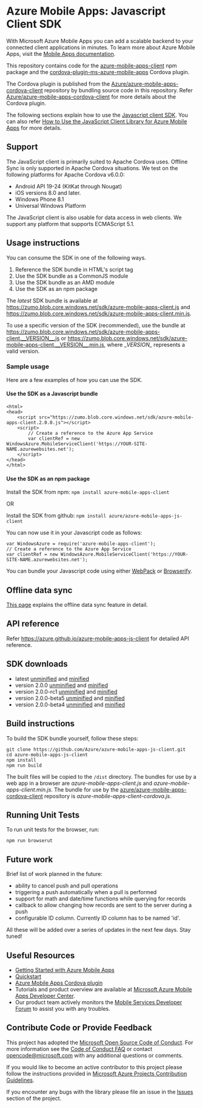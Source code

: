 # Azure Mobile Apps: Javascript Client SDK

With Microsoft Azure Mobile Apps you can add a scalable backend to your connected client applications in minutes. To learn more about Azure Mobile Apps, visit the [Mobile Apps documentation](https://azure.microsoft.com/en-us/documentation/learning-paths/appservice-mobileapps/).

This repository contains code for the [azure-mobile-apps-client](https://www.npmjs.com/package/azure-mobile-apps-client) npm package and the [cordova-plugin-ms-azure-mobile-apps](https://www.npmjs.com/package/cordova-plugin-ms-azure-mobile-apps) Cordova plugin.

The Cordova plugin is published from the [Azure/azure-mobile-apps-cordova-client](https://github.com/Azure/azure-mobile-apps-cordova-client) repository by bundling source code in this repository. Refer [Azure/azure-mobile-apps-cordova-client](https://github.com/Azure/azure-mobile-apps-cordova-client) for more details about the Cordova plugin.

The following sections explain how to use the [Javascript client SDK](https://www.npmjs.com/package/azure-mobile-apps-client). You can also refer [How to Use the JavaScript Client Library for Azure Mobile Apps](https://azure.microsoft.com/en-us/documentation/articles/app-service-mobile-html-how-to-use-client-library/) for more details.

## Support

The JavaScript client is primarily suited to Apache Cordova uses.  Offline Sync is only supported in Apache Cordova situations.
We test on the following platforms for Apache Cordova v6.0.0:

* Android API 19-24 (KitKat through Nougat)
* iOS versions 8.0 and later.
* Windows Phone 8.1
* Universal Windows Platform

The JavaScript client is also usable for data access in web clients.  We support any platform that supports ECMAScript 5.1.

## Usage instructions

 You can consume the SDK in one of the following ways.

 1. Reference the SDK bundle in HTML's script tag
 2. Use the SDK bundle as a CommonJS module
 3. Use the SDK bundle as an AMD module
 4. Use the SDK as an npm package

The _latest_ SDK bundle is available at https://zumo.blob.core.windows.net/sdk/azure-mobile-apps-client.js and https://zumo.blob.core.windows.net/sdk/azure-mobile-apps-client.min.js.

To use a specific version of the SDK (recommended), use the bundle at https://zumo.blob.core.windows.net/sdk/azure-mobile-apps-client.__VERSION__.js or https://zumo.blob.core.windows.net/sdk/azure-mobile-apps-client.__VERSION__.min.js, where \__VERSION\__ represents a valid version.

### Sample usage

Here are a few examples of how you can use the SDK.

#### Use the SDK as a Javascript bundle

```
<html>
<head>
    <script src="https://zumo.blob.core.windows.net/sdk/azure-mobile-apps-client.2.0.0.js"></script>
    <script>
        // Create a reference to the Azure App Service
        var clientRef = new WindowsAzure.MobileServiceClient('https://YOUR-SITE-NAME.azurewebsites.net');
    </script>
</head>
</html>
```

#### Use the SDK as an npm package

Install the SDK from npm: `npm install azure-mobile-apps-client`

OR

Install the SDK from github: `npm install azure/azure-mobile-apps-js-client`

You can now use it in your Javascript code as follows:
```
var WindowsAzure = require('azure-mobile-apps-client');
// Create a reference to the Azure App Service
var clientRef = new WindowsAzure.MobileServiceClient('https://YOUR-SITE-NAME.azurewebsites.net');
```

You can bundle your Javascript code using either [WebPack](https://webpack.github.io/) or [Browserify](http://browserify.org/).

## Offline data sync

[This page](./offline-sync.md) explains the offline data sync feature in detail.

## API reference

Refer https://azure.github.io/azure-mobile-apps-js-client for detailed API reference.

## SDK downloads

- latest [unminified](https://zumo.blob.core.windows.net/sdk/azure-mobile-apps-client.js) and [minified](https://zumo.blob.core.windows.net/sdk/azure-mobile-apps-client.min.js)
- version 2.0.0 [unminified](https://zumo.blob.core.windows.net/sdk/azure-mobile-apps-client.2.0.0.js) and [minified](https://zumo.blob.core.windows.net/sdk/azure-mobile-apps-client.2.0.0.min.js)
- version 2.0.0-rc1 [unminified](https://zumo.blob.core.windows.net/sdk/azure-mobile-apps-client.2.0.0-rc1.js) and [minified](https://zumo.blob.core.windows.net/sdk/azure-mobile-apps-client.2.0.0-rc1.min.js)
- version 2.0.0-beta5 [unminified](https://zumo.blob.core.windows.net/sdk/azure-mobile-apps-client.2.0.0-beta5.js) and [minified](https://zumo.blob.core.windows.net/sdk/azure-mobile-apps-client.2.0.0-beta5.min.js)
- version 2.0.0-beta4 [unminified](https://zumo.blob.core.windows.net/sdk/azure-mobile-apps-client.2.0.0-beta4.js) and [minified](https://zumo.blob.core.windows.net/sdk/azure-mobile-apps-client.2.0.0-beta4.min.js)

## Build instructions

To build the SDK bundle yourself, follow these steps:
```
git clone https://github.com/Azure/azure-mobile-apps-js-client.git
cd azure-mobile-apps-js-client
npm install
npm run build
```

The built files will be copied to the `/dist` directory. The bundles for use by a web app in a browser are _azure-mobile-apps-client.js_ and _azure-mobile-apps-client.min.js_. The bundle for use by the [azure/azure-mobile-apps-cordova-client](https://github.com/Azure/azure-mobile-apps-cordova-client) repository is _azure-mobile-apps-client-cordova.js_.

## Running Unit Tests

To run unit tests for the browser, run:
```
npm run browserut
```

## Future work

Brief list of work planned in the future:
- ability to cancel push and pull operations
- triggering a push automatically when a pull is performed
- support for math and date/time functions while querying for records
- callback to allow changing how records are sent to the server during a push
- configurable ID column. Currently ID column has to be named 'id'.

All these will be added over a series of updates in the next few days. Stay tuned!

## Useful Resources

* [Getting Started with Azure Mobile Apps](https://azure.microsoft.com/en-us/documentation/learning-paths/appservice-mobileapps/)
* [Quickstart](https://azure.microsoft.com/en-us/documentation/articles/app-service-mobile-html-how-to-use-client-library/)
* [Azure Mobile Apps Cordova plugin](https://github.com/Azure/azure-mobile-apps-cordova-client)
* Tutorials and product overview are available at [Microsoft Azure Mobile Apps Developer Center](http://azure.microsoft.com/en-us/develop/mobile).
* Our product team actively monitors the [Mobile Services Developer Forum](http://social.msdn.microsoft.com/Forums/en-US/azuremobile/) to assist you with any troubles.

## Contribute Code or Provide Feedback

This project has adopted the [Microsoft Open Source Code of Conduct](https://opensource.microsoft.com/codeofconduct/). For more information see the [Code of Conduct FAQ](https://opensource.microsoft.com/codeofconduct/faq/) or contact [opencode@microsoft.com](mailto:opencode@microsoft.com) with any additional questions or comments.

If you would like to become an active contributor to this project please follow the instructions provided in [Microsoft Azure Projects Contribution Guidelines](http://azure.github.com/guidelines.html).

If you encounter any bugs with the library please file an issue in the [Issues](https://github.com/Azure/azure-mobile-apps-js-client/issues) section of the project.
